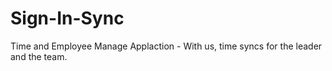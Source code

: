 # Sign-In-Sync
Time and Employee Manage Applaction - With us, time syncs for the leader and the team.
